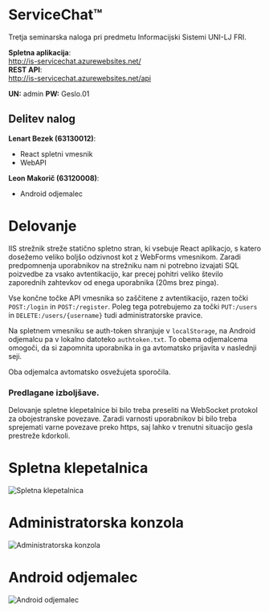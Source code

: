 # ServiceChat™  
Tretja seminarska naloga pri predmetu Informacijski Sistemi UNI-LJ FRI.  

**Spletna aplikacija**:  
http://is-servicechat.azurewebsites.net/  
**REST API**:   
http://is-servicechat.azurewebsites.net/api  

**UN:** admin   **PW:** Geslo.01

## Delitev nalog
**Lenart Bezek (63130012)**:

* React spletni vmesnik
* WebAPI

**Leon Makorič (63120008)**:

* Android odjemalec

# Delovanje
IIS strežnik streže statično spletno stran, ki vsebuje React aplikacjo, s katero dosežemo veliko boljšo odzivnost kot z WebForms vmesnikom.
Zaradi predpomnenja uporabnikov na strežniku nam ni potrebno izvajati SQL poizvedbe za vsako avtentikacijo, 
kar precej pohitri veliko število zaporednih zahtevkov od enega uporabnika (20ms brez pinga).

Vse končne točke API vmesnika so zaščitene z avtentikacijo, razen točki `POST:/login` in `POST:/register`.
Poleg tega potrebujemo za točki `PUT:/users` in `DELETE:/users/{username}` tudi administratorske pravice.

Na spletnem vmesniku se auth-token shranjuje v `localStorage`, na Android odjemalcu pa v lokalno datoteko `authtoken.txt`.
To obema odjemalcema omogoči, da si zapomnita uporabnika in ga avtomatsko prijavita v naslednji seji.

Oba odjemalca avtomatsko osvežujeta sporočila.

### Predlagane izboljšave.
Delovanje spletne klepetalnice bi bilo treba preseliti na WebSocket protokol za obojestranske povezave.
Zaradi varnosti uporabnikov bi bilo treba sprejemati varne povezave preko https, saj lahko v trenutni situacijo gesla prestreže kdorkoli.

# Spletna klepetalnica 
![Spletna klepetalnica](https://puu.sh/tkcWq/f5170d3471.png)

# Administratorska konzola
![Administratorska konzola](https://puu.sh/tkcSj/4716b9d184.png)

# Android odjemalec
![Android odjemalec](https://puu.sh/tkdgK/c05b93a795.png)

